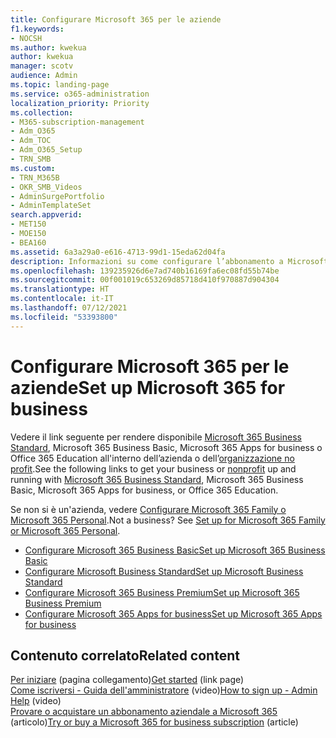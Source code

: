 ```yaml
---
title: Configurare Microsoft 365 per le aziende
f1.keywords:
- NOCSH
ms.author: kwekua
author: kwekua
manager: scotv
audience: Admin
ms.topic: landing-page
ms.service: o365-administration
localization_priority: Priority
ms.collection:
- M365-subscription-management
- Adm_O365
- Adm_TOC
- Adm_O365_Setup
- TRN_SMB
ms.custom:
- TRN_M365B
- OKR_SMB_Videos
- AdminSurgePortfolio
- AdminTemplateSet
search.appverid:
- MET150
- MOE150
- BEA160
ms.assetid: 6a3a29a0-e616-4713-99d1-15eda62d04fa
description: Informazioni su come configurare l’abbonamento a Microsoft Business Premium, Microsoft 365 Business Standard, Microsoft 365 Business Basic, Microsoft 365 Apps for business o Office 365 Education.
ms.openlocfilehash: 139235926d6e7ad740b16169fa6ec08fd55b74be
ms.sourcegitcommit: 00f001019c653269d85718d410f970887d904304
ms.translationtype: HT
ms.contentlocale: it-IT
ms.lasthandoff: 07/12/2021
ms.locfileid: "53393800"
---
```

# <a name="set-up-microsoft-365-for-business"></a><span data-ttu-id="7c2b2-103">Configurare Microsoft 365 per le aziende</span><span class="sxs-lookup"><span data-stu-id="7c2b2-103">Set up Microsoft 365 for business</span></span>

<span data-ttu-id="7c2b2-104">Vedere il link seguente per rendere disponibile [Microsoft 365 Business Standard](https://go.microsoft.com/fwlink/p/?LinkId=627220), Microsoft 365 Business Basic, Microsoft 365 Apps for business o Office 365 Education all'interno dell’azienda o dell’[organizzazione no profit](https://go.microsoft.com/fwlink/p/?LinkId=627221).</span><span class="sxs-lookup"><span data-stu-id="7c2b2-104">See the following links to get your business or [nonprofit](https://go.microsoft.com/fwlink/p/?LinkId=627221) up and running with [Microsoft 365 Business Standard](https://go.microsoft.com/fwlink/p/?LinkId=627220), Microsoft 365 Business Basic, Microsoft 365 Apps for business, or Office 365 Education.</span></span>

<span data-ttu-id="7c2b2-p101">Se non si è un'azienda, vedere [Configurare Microsoft 365 Family o Microsoft 365 Personal](https://support.microsoft.com/office/65415a24-3cbf-4f30-901d-9bf9eba7fce2).</span><span class="sxs-lookup"><span data-stu-id="7c2b2-p101">Not a business? See [Set up for Microsoft 365 Family or Microsoft 365 Personal](https://support.microsoft.com/office/65415a24-3cbf-4f30-901d-9bf9eba7fce2).</span></span>
- [<span data-ttu-id="7c2b2-107">Configurare Microsoft 365 Business Basic</span><span class="sxs-lookup"><span data-stu-id="7c2b2-107">Set up Microsoft 365 Business Basic</span></span>](setup-business-basic.md)
- [<span data-ttu-id="7c2b2-108">Configurare Microsoft Business Standard</span><span class="sxs-lookup"><span data-stu-id="7c2b2-108">Set up Microsoft Business Standard</span></span>](setup-business-standard.md)
- [<span data-ttu-id="7c2b2-109">Configurare Microsoft 365 Business Premium</span><span class="sxs-lookup"><span data-stu-id="7c2b2-109">Set up Microsoft 365 Business Premium</span></span>](../../business/set-up.md)
- [<span data-ttu-id="7c2b2-110">Configurare Microsoft 365 Apps for business</span><span class="sxs-lookup"><span data-stu-id="7c2b2-110">Set up Microsoft 365 Apps for business</span></span>](setup-apps-for-business.md)

## <a name="related-content"></a><span data-ttu-id="7c2b2-111">Contenuto correlato</span><span class="sxs-lookup"><span data-stu-id="7c2b2-111">Related content</span></span>

<span data-ttu-id="7c2b2-112">[Per iniziare](../setup/index.yml) (pagina collegamento)</span><span class="sxs-lookup"><span data-stu-id="7c2b2-112">[Get started](../setup/index.yml) (link page)</span></span>\
<span data-ttu-id="7c2b2-113">[Come iscriversi - Guida dell'amministratore](../admin-overview/sign-up-for-office-365.md) (video)</span><span class="sxs-lookup"><span data-stu-id="7c2b2-113">[How to sign up - Admin Help](../admin-overview/sign-up-for-office-365.md) (video)</span></span>\
<span data-ttu-id="7c2b2-114">[Provare o acquistare un abbonamento aziendale a Microsoft 365](../../commerce/try-or-buy-microsoft-365.md) (articolo)</span><span class="sxs-lookup"><span data-stu-id="7c2b2-114">[Try or buy a Microsoft 365 for business subscription](../../commerce/try-or-buy-microsoft-365.md) (article)</span></span>
